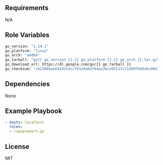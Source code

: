 Requirements
------------

N/A


Role Variables
--------------

```sh
go_version: "1.24.1"
go_platform: "linux"
go_arch: "amd64"
go_tarball: "go{{ go_version }}.{{ go_platform }}-{{ go_arch }}.tar.gz"
go_download_url: https://dl.google.com/go/{{ go_tarball }}
go_checksum: "cb2396bae64183cdccf81a9a6df0aea3bce9511fc21469fb89a0c00470088073"
```

Dependencies
------------

None

Example Playbook
----------------

```yml
- hosts: localhost
  roles:
  - lipaysamart.go
```

License
-------

MIT